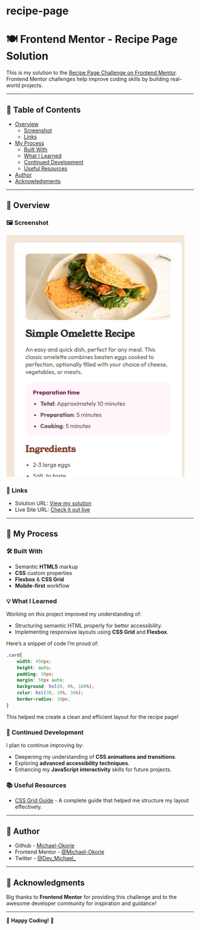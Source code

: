 # recipe-page

# 🍽️ Frontend Mentor - Recipe Page Solution

This is my solution to the [Recipe Page Challenge on Frontend Mentor](https://www.frontendmentor.io/challenges/recipe-page-KiTsR8QQKm). Frontend Mentor challenges help improve coding skills by building real-world projects.

---

## 📌 Table of Contents

- [Overview](#overview)
  - [Screenshot](#screenshot)
  - [Links](#links)
- [My Process](#my-process)
  - [Built With](#built-with)
  - [What I Learned](#what-i-learned)
  - [Continued Development](#continued-development)
  - [Useful Resources](#useful-resources)
- [Author](#author)
- [Acknowledgments](#acknowledgments)

---

## 🌟 Overview

### 🖼️ Screenshot

![Recipe Page Screenshot](./screenshots/Screenshot.png)

### 🔗 Links

- Solution URL: [View my solution](https://your-solution-url.com)
- Live Site URL: [Check it out live](https://your-live-site-url.com)

---

## 🔨 My Process

### 🛠️ Built With

- Semantic **HTML5** markup
- **CSS** custom properties
- **Flexbox** & **CSS Grid**
- **Mobile-first** workflow

### 💡 What I Learned

Working on this project improved my understanding of:

- Structuring semantic HTML properly for better accessibility.
- Implementing responsive layouts using **CSS Grid** and **Flexbox**.

Here’s a snippet of code I’m proud of:

```css
.card{
    width: 450px;
    height: auto;
    padding: 30px;
    margin: 50px auto;
    background: hsl(0, 0%, 100%);
    color: hsl(30, 10%, 34%);
    border-radius: 10px;
}
```

This helped me create a clean and efficient layout for the recipe page!

### 🚀 Continued Development

I plan to continue improving by:

- Deepening my understanding of **CSS animations and transitions**.
- Exploring **advanced accessibility techniques**.
- Enhancing my **JavaScript interactivity** skills for future projects.

### 📚 Useful Resources

- [CSS Grid Guide](https://css-tricks.com/snippets/css/complete-guide-grid/) - A complete guide that helped me structure my layout effectively.

---

## 👤 Author

- Github - [Michael-Okorie](https://github.com/Michael-Okorie)
- Frontend Mentor - [@Michael-Okorie](https://www.frontendmentor.io/profile/Michael-Okorie)
- Twitter - [@Dev_Michael_](https://www.twitter.com/Dev_Michael_)

---

## 🎉 Acknowledgments

Big thanks to **Frontend Mentor** for providing this challenge and to the awesome developer community for inspiration and guidance!

---

🔹 **Happy Coding!** 🚀

